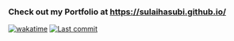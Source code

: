 ### Check out my Portfolio at https://sulaihasubi.github.io/
[![wakatime](https://wakatime.com/badge/user/7582c4e3-d09e-4202-8f65-4d19e7c9585e/project/bc49df77-8111-4aff-bf0c-139a4345902a.svg)](https://wakatime.com/badge/user/7582c4e3-d09e-4202-8f65-4d19e7c9585e/project/bc49df77-8111-4aff-bf0c-139a4345902a)
<a href="https://github.com/sulaihasubi/sulaihasubi.github.io/commits/master">
        <img alt="Last commit" src="https://img.shields.io/github/last-commit/sulaihasubi/sulaihasubi.github.io">
</a>

